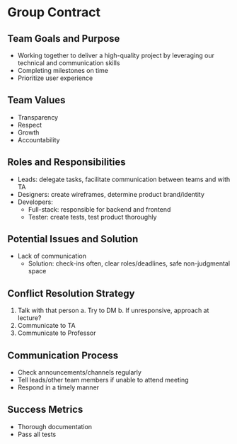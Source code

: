 # Group Contract

## Team Goals and Purpose
- Working together to deliver a high-quality project by leveraging our technical and communication skills
- Completing milestones on time
- Prioritize user experience

## Team Values
- Transparency 
- Respect
- Growth 
- Accountability

## Roles and Responsibilities
- Leads: delegate tasks, facilitate communication between teams and with TA
- Designers: create wireframes, determine product brand/identity
- Developers:
  - Full-stack: responsible for backend and frontend
  - Tester: create tests, test product thoroughly

## Potential Issues and Solution
- Lack of communication
  - Solution: check-ins often, clear roles/deadlines, safe non-judgmental space

## Conflict Resolution Strategy
1. Talk with that person
    a. Try to DM
    b. If unresponsive, approach at lecture?
2. Communicate to TA
3. Communicate to Professor

## Communication Process
- Check announcements/channels regularly
- Tell leads/other team members if unable to attend meeting
- Respond in a timely manner

## Success Metrics
- Thorough documentation
- Pass all tests
